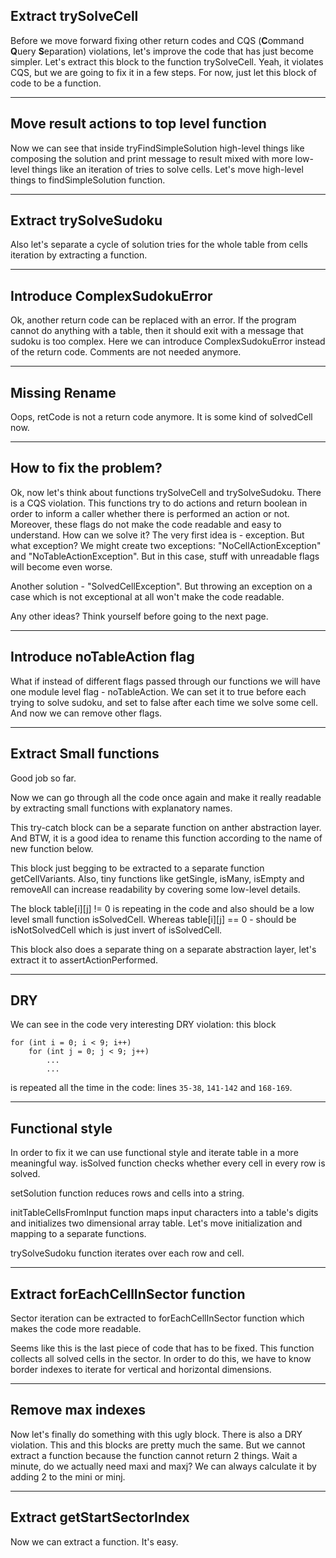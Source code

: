 ## Extract trySolveCell

Before we move forward fixing other return codes and CQS (**C**ommand **Q**uery **S**eparation) violations, let's improve the code that has just become simpler. Let's extract this block to the function trySolveCell. Yeah, it violates CQS, but we are going to fix it in a few steps. For now, just let this block of code to be a function.

---

## Move result actions to top level function

Now we can see that inside tryFindSimpleSolution high-level things like composing the solution and print message to result mixed with more low-level things like an iteration of tries to solve cells. Let's move high-level things to findSimpleSolution function.

---

## Extract trySolveSudoku

Also let's separate a cycle of solution tries for the whole table from cells iteration by extracting a function.

---

## Introduce ComplexSudokuError

Ok, another return code can be replaced with an error. If the program cannot do anything with a table, then it should exit with a message that sudoku is too complex. Here we can introduce ComplexSudokuError instead of the return code. Comments are not needed anymore.

---

## Missing Rename

Oops, retCode is not a return code anymore. It is some kind of solvedCell now.

---

## How to fix the problem?

Ok, now let's think about functions trySolveCell and trySolveSudoku. There is a CQS violation. This functions try to do actions and return boolean in order to inform a caller whether there is performed an action or not. Moreover, these flags do not make the code readable and easy to understand. How can we solve it? The very first idea is - exception. But what exception? We might create two exceptions: "NoCellActionException" and "NoTableActionException". But in this case, stuff with unreadable flags will become even worse.

Another solution - "SolvedCellException". But throwing an exception on a case which is not exceptional at all won't make the code readable.

Any other ideas? Think yourself before going to the next page.

---

## Introduce noTableAction flag

What if instead of different flags passed through our functions we will have one module level flag - noTableAction. We can set it to true before each trying to solve sudoku, and set to false after each time we solve some cell. And now we can remove other flags.

---

## Extract Small functions

Good job so far.

Now we can go through all the code once again and make it really readable by extracting small functions with explanatory names.

This try-catch block can be a separate function on anther abstraction layer. And BTW, it is a good idea to rename this function according to the name of new function below.

This block just begging to be extracted to a separate function getCellVariants. Also, tiny functions like getSingle, isMany, isEmpty and removeAll can increase readability by covering some low-level details.

The block table[i][j] != 0 is repeating in the code and also should be a low level small function isSolvedCell. Whereas table[i][j] == 0 - should be isNotSolvedCell which is just invert of isSolvedCell.

This block also does a separate thing on a separate abstraction layer, let's extract it to assertActionPerformed.

---

## DRY

We can see in the code very interesting DRY violation: this block

```
for (int i = 0; i < 9; i++)
    for (int j = 0; j < 9; j++)
        ...
        ...
```
is repeated all the time in the code: lines `35-38`, `141-142` and `168-169`.

---

## Functional style

In order to fix it we can use functional style and iterate table in a more meaningful way. isSolved function checks whether every cell in every row is solved.

setSolution function reduces rows and cells into a string.

initTableCellsFromInput function maps input characters into a table's digits and initializes two dimensional array table. Let's move initialization and mapping to a separate functions.

trySolveSudoku function iterates over each row and cell.

---

## Extract forEachCellInSector function

Sector iteration can be extracted to forEachCellInSector function which makes the code more readable.

Seems like this is the last piece of code that has to be fixed. This function collects all solved cells in the sector. In order to do this, we have to know border indexes to iterate for vertical and horizontal dimensions.

---

## Remove max indexes

Now let's finally do something with this ugly block. There is also a DRY violation. This and this blocks are pretty much the same. But we cannot extract a function because the function cannot return 2 things. Wait a minute, do we actually need maxi and maxj? We can always calculate it by adding 2 to the mini or minj.

---

## Extract getStartSectorIndex

Now we can extract a function. It's easy.